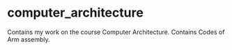 # computer_architecture

Contains my work on the course Computer Architecture.
Contains Codes of Arm assembly.
